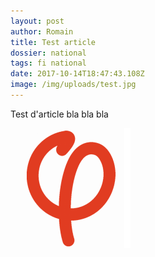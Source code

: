 ```yaml
---
layout: post
author: Romain
title: Test article
dossier: national
tags: fi national
date: 2017-10-14T18:47:43.108Z
image: /img/uploads/test.jpg
---
```

Test d'article bla bla bla



![undefined](/img/uploads/phi_red.png)

